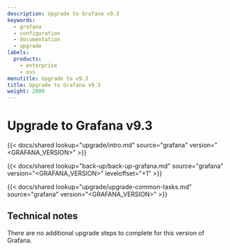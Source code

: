 ```yaml
---
description: Upgrade to Grafana v9.3
keywords:
  - grafana
  - configuration
  - documentation
  - upgrade
labels:
  products:
    - enterprise
    - oss
menutitle: Upgrade to v9.3
title: Upgrade to Grafana v9.3
weight: 2000
---
```


# Upgrade to Grafana v9.3

{{< docs/shared lookup="upgrade/intro.md" source="grafana" version="<GRAFANA_VERSION>" >}}

{{< docs/shared lookup="back-up/back-up-grafana.md" source="grafana" version="<GRAFANA_VERSION>" leveloffset="+1" >}}

{{< docs/shared lookup="upgrade/upgrade-common-tasks.md" source="grafana" version="<GRAFANA_VERSION>" >}}

## Technical notes

There are no additional upgrade steps to complete for this version of Grafana.
